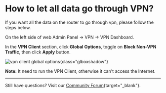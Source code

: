 # How to let all data go through VPN?

If you want all the data on the router to go through vpn, please follow the steps below.

On the left side of web Admin Panel -> VPN -> VPN Dashboard.

In the **VPN Client** section, click **Global Options**, toggle on **Block Non-VPN Traffic**, then click **Apply** button.

![vpn client global options](https://static.gl-inet.com/docs/en/4/tutorials/block_no_vpn_traffic/global_options.png){class="glboxshadow"}

**Note:** It need to run the VPN Client, otherwise it can't access the Internet.

---

Still have questions? Visit our [Community Forum](https://forum.gl-inet.com){target="_blank"}.
